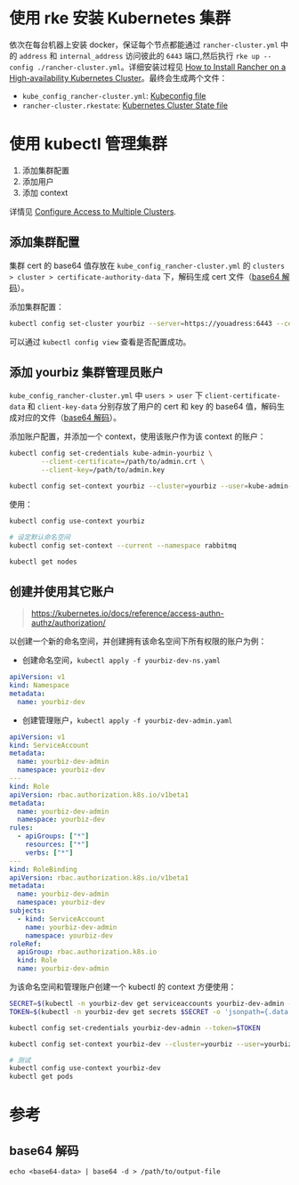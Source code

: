 # 使用 rke 安装 Kubernetes 集群

依次在每台机器上安装 docker，保证每个节点都能通过 `rancher-cluster.yml` 中的 `address` 和 `internal_address` 访问彼此的 `6443` 端口,然后执行 `rke up --config ./rancher-cluster.yml`。详细安装过程见 [How to Install Rancher on a High-availability Kubernetes Cluster](https://rancher.com/docs/rancher/v2.x/en/installation/ha/)。最终会生成两个文件：

- `kube_config_rancher-cluster.yml`: [Kubeconfig file](https://rancher.com/docs/rke/latest/en/kubeconfig/)
- `rancher-cluster.rkestate`: [Kubernetes Cluster State file](https://rancher.com/docs/rke/latest/en/installation/#kubernetes-cluster-state)

# 使用 kubectl 管理集群

1. 添加集群配置
2. 添加用户
3. 添加 context

详情见 [Configure Access to Multiple Clusters](https://kubernetes.io/docs/tasks/access-application-cluster/configure-access-multiple-clusters/).

## 添加集群配置

集群 cert 的 base64 值存放在 `kube_config_rancher-cluster.yml` 的 `clusters > cluster > certificate-authority-data` 下，解码生成 cert 文件（[base64 解码](#ref-base64-decoding)）。

添加集群配置：

```sh
kubectl config set-cluster yourbiz --server=https://youadress:6443 --certificate-authority=/path/to/cluster.crt
```

可以通过 `kubectl config view` 查看是否配置成功。

## 添加 yourbiz 集群管理员账户

`kube_config_rancher-cluster.yml` 中 `users > user` 下 `client-certificate-data` 和 `client-key-data` 分别存放了用户的 cert 和 key 的 base64 值，解码生成对应的文件（[base64 解码](#ref-base64-decoding)）。

添加账户配置，并添加一个 context，使用该账户作为该 context 的账户：

```sh
kubectl config set-credentials kube-admin-yourbiz \
        --client-certificate=/path/to/admin.crt \
        --client-key=/path/to/admin.key

kubectl config set-context yourbiz --cluster=yourbiz --user=kube-admin-yourbiz
```

使用：

```sh
kubectl config use-context yourbiz

# 设定默认命名空间
kubectl config set-context --current --namespace rabbitmq

kubectl get nodes
```

## 创建并使用其它账户

> https://kubernetes.io/docs/reference/access-authn-authz/authorization/

以创建一个新的命名空间，并创建拥有该命名空间下所有权限的账户为例：

- 创建命名空间，`kubectl apply -f yourbiz-dev-ns.yaml`

```yaml
apiVersion: v1
kind: Namespace
metadata:
  name: yourbiz-dev
```

- 创建管理账户，`kubectl apply -f yourbiz-dev-admin.yaml`

```yaml
apiVersion: v1
kind: ServiceAccount
metadata:
  name: yourbiz-dev-admin
  namespace: yourbiz-dev
---
kind: Role
apiVersion: rbac.authorization.k8s.io/v1beta1
metadata:
  name: yourbiz-dev-admin
  namespace: yourbiz-dev
rules:
  - apiGroups: ["*"]
    resources: ["*"]
    verbs: ["*"]
---
kind: RoleBinding
apiVersion: rbac.authorization.k8s.io/v1beta1
metadata:
  name: yourbiz-dev-admin
  namespace: yourbiz-dev
subjects:
  - kind: ServiceAccount
    name: yourbiz-dev-admin
    namespace: yourbiz-dev
roleRef:
  apiGroup: rbac.authorization.k8s.io
  kind: Role
  name: yourbiz-dev-admin
```

为该命名空间和管理账户创建一个 kubectl 的 context 方便使用：

```sh
SECRET=$(kubectl -n yourbiz-dev get serviceaccounts yourbiz-dev-admin -o 'jsonpath={.secrets[0].name}')
TOKEN=$(kubectl -n yourbiz-dev get secrets $SECRET -o 'jsonpath={.data.token}' | base64 -d)

kubectl config set-credentials yourbiz-dev-admin --token=$TOKEN

kubectl config set-context yourbiz-dev --cluster=yourbiz --user=yourbiz-dev-admin --namespace yourbiz-dev

# 测试
kubectl config use-context yourbiz-dev
kubectl get pods
```

# 参考

## <div id="ref-base64-decoding">base64 解码</div>

```
echo <base64-data> | base64 -d > /path/to/output-file
```
